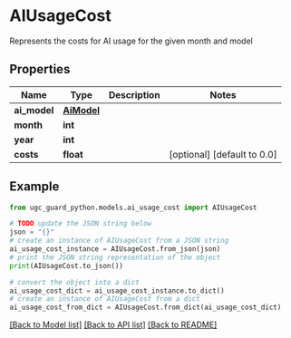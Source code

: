# AIUsageCost

Represents the costs for AI usage for the given month and model

## Properties

Name | Type | Description | Notes
------------ | ------------- | ------------- | -------------
**ai_model** | [**AiModel**](AiModel.md) |  | 
**month** | **int** |  | 
**year** | **int** |  | 
**costs** | **float** |  | [optional] [default to 0.0]

## Example

```python
from ugc_guard_python.models.ai_usage_cost import AIUsageCost

# TODO update the JSON string below
json = "{}"
# create an instance of AIUsageCost from a JSON string
ai_usage_cost_instance = AIUsageCost.from_json(json)
# print the JSON string representation of the object
print(AIUsageCost.to_json())

# convert the object into a dict
ai_usage_cost_dict = ai_usage_cost_instance.to_dict()
# create an instance of AIUsageCost from a dict
ai_usage_cost_from_dict = AIUsageCost.from_dict(ai_usage_cost_dict)
```
[[Back to Model list]](../README.md#documentation-for-models) [[Back to API list]](../README.md#documentation-for-api-endpoints) [[Back to README]](../README.md)


